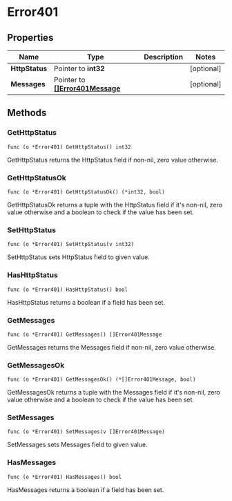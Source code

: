 # Error401



## Properties

|Name | Type | Description | Notes|
|------------ | ------------- | ------------- | -------------|
|**HttpStatus** | Pointer to **int32** |  | [optional] |
|**Messages** | Pointer to [**[]Error401Message**](Error401Message.md) |  | [optional] |

## Methods


### GetHttpStatus

`func (o *Error401) GetHttpStatus() int32`

GetHttpStatus returns the HttpStatus field if non-nil, zero value otherwise.

### GetHttpStatusOk

`func (o *Error401) GetHttpStatusOk() (*int32, bool)`

GetHttpStatusOk returns a tuple with the HttpStatus field if it's non-nil, zero value otherwise
and a boolean to check if the value has been set.

### SetHttpStatus

`func (o *Error401) SetHttpStatus(v int32)`

SetHttpStatus sets HttpStatus field to given value.

### HasHttpStatus

`func (o *Error401) HasHttpStatus() bool`

HasHttpStatus returns a boolean if a field has been set.

### GetMessages

`func (o *Error401) GetMessages() []Error401Message`

GetMessages returns the Messages field if non-nil, zero value otherwise.

### GetMessagesOk

`func (o *Error401) GetMessagesOk() (*[]Error401Message, bool)`

GetMessagesOk returns a tuple with the Messages field if it's non-nil, zero value otherwise
and a boolean to check if the value has been set.

### SetMessages

`func (o *Error401) SetMessages(v []Error401Message)`

SetMessages sets Messages field to given value.

### HasMessages

`func (o *Error401) HasMessages() bool`

HasMessages returns a boolean if a field has been set.



